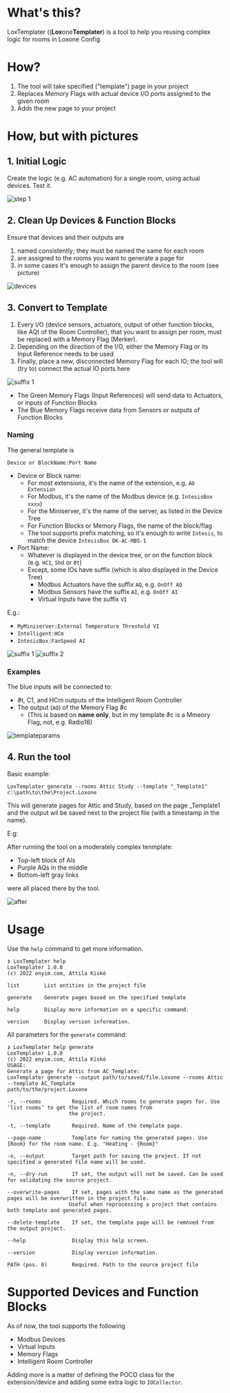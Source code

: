 # What's this?

LoxTemplater ((**Lox**one**Templater**) is a tool to help you reusing complex logic for rooms in Loxone Config.

# How?

1. The tool will take specified ("template") page in your project
2. Replaces Memory Flags with actual device I/O ports assigned to the given room
3. Adds the new page to your project

# How, but with pictures

## 1. Initial Logic
Create the logic (e.g. AC automation) for a single room, using actual devices. Test it.

![step 1](docs/step1.png)

## 2. Clean Up Devices & Function Blocks

Ensure that devices and their outputs are

1. named consistently; they must be named the same for each room
2. are assigned to the rooms you want to generate a page for
3. in some cases it's enough to assign the parent device to the room (see picture)

![devices](docs/devices_2.png)

## 3. Convert to Template

1. Every I/O (device sensors, actuators, output of other function blocks, like AQt of the Room Controller), that you want to assign per room, must be replaced with a Memory Flag (Merker).
2. Depending on the direction of the I/O, either the Memory Flag or its Input Reference needs to be used
3. Finally, place a new, disconnected Memory Flag for each IO; the tool will (try to) connect the actual IO ports here

![suffix 1](docs/templateparams.png)

- The Green Memory Flags (Input References) will send data to Actuators, or inputs of Function Blocks
- The Blue Memory Flags receive data from Sensors or outputs of Function Blocks

### Naming

The general template is

    Device or BlockName:Port Name

- Device or Block name:
    - For most extensions, it's the name of the extension, e.g. `AO Extension`
    - For Modbus, it's the name of the Modbus device (e.g. `IntesisBox xxxx`)
    - For the Miniserver, it's the name of the server, as listed in the Device Tree
    - For Function Blocks or Memory Flags, the name of the block/flag
    - The tool supports prefix matching, so it's enough to write `Intesis`, to match the device `IntesisBox DK-AC-MBS-1`
- Port Name:
    - Whatever is displayed in the device tree, or on the function block (e.g. `HC1`, `Shd` or `ϑt`)
    - Except, some IOs have suffix (which is also displayed in the Device Tree)
        - Modbus Actuators have the suffix `AQ`, e.g. `OnOff AQ`
        - Modbus Sensors have the suffix `AI`, e.g. `OnOff AI`
        - Virtual Inputs have the suffix `VI`

E.g.:

- `MyMiniserver:External Temperature Threshold VI`
- `Intelligent:HCm`
- `IntesisBox:FanSpeed AI`


![suffix 1](docs/suffix_1_2.png)
![suffix 2](docs/suffix_2_2.png)

### Examples

The blue inputs will be connected to:

- ϑt, C1, and HCm outputs of the Intelligent Room Controller
- The output (`AQ`) of the Memory Flag ϑc
    - (This is based on **name only**, but in my template ϑc is a Mmeory Flag, not, e.g. Radio16)

![templateparams](docs/templateparams.png)

## 4. Run the tool

Basic example:

    LoxTemplater generate --rooms Attic Study --template "_Template1" c:\path\to\the\Project.Loxone

This will generate pages for Attic and Study, based on the page _Template1 and the output wil be saved next to the project file (with a timestamp in the name).

E.g:

After running the tool on a moderately complex tenmplate:

- Top-left block of AIs
- Purple AQs in the middle
- Bottom-left gray links 

were all placed there by the tool.

![after](docs/after.png)


# Usage


Use the `help` command to get more information.

    ❯ LoxTemplater help
    LoxTemplater 1.0.0
    (c) 2022 enyim.com, Attila Kiskó

    list        List entities in the project file

    generate    Generate pages based on the specified template

    help        Display more information on a specific command.

    version     Display version information.

All parameters for the `generate` command:

    ❯ LoxTemplater help generate
    LoxTemplater 1.0.0
    (c) 2022 enyim.com, Attila Kiskó
    USAGE:
    Generate a page for Attic from AC_Template:
    LoxTemplater generate --output path/to/saved/file.Loxone --rooms Attic --template AC_Template
    path/to/the/project.Loxone

    -r, --rooms          Required. Which rooms to generate pages for. Use 'list rooms' to get the list of room names from
                        the project.

    -t, --template       Required. Name of the template page.

    --page-name          Template for naming the generated pages. Use {Room} for the room name. E.g. "Heating - {Room}"

    -o, --output         Target path for saving the project. If not specified a generated file name will be used.

    -n, --dry-run        If set, the output will not be saved. Can be used for validating the source project.

    --overwrite-pages    If set, pages with the same name as the generated pages will be overwritten in the project file.
                        Useful when reprocessing a project that contains both template and generated pages.

    --delete-template    If set, the template page will be removed from the output project.

    --help               Display this help screen.

    --version            Display version information.

    PATH (pos. 0)        Required. Path to the source project file

# Supported Devices and Function Blocks

As of now, the tool supports the following

- Modbus Devices
- Virtual Inputs
- Memory Flags
- Intelligent Room Controller

Adding more is a matter of defining the POCO class for the extension/device and adding some extra logic to `IOCollector`.
